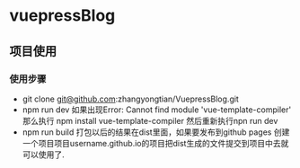 # vuepressBlog
## 项目使用
### 使用步骤
- git clone git@github.com:zhangyongtian/VuepressBlog.git
- npm run dev  如果出现Error: Cannot find module 'vue-template-compiler' 那么执行 npm install vue-template-compiler 然后重新执行npn run dev
- npm run build 打包以后的结果在dist里面，如果要发布到github pages 创建一个项目项目username.github.io的项目把dist生成的文件提交到项目中去就可以使用了.

